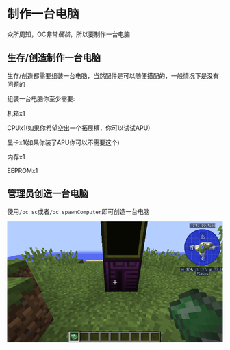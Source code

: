 # 制作一台电脑

众所周知，OC非常*硬核*，所以要制作一台电脑

##  生存/创造制作一台电脑

生存/创造都需要组装一台电脑，当然配件是可以随便搭配的，一般情况下是没有问题的

组装一台电脑你至少需要:

机箱x1

CPUx1(如果你希望空出一个拓展槽，你可以试试APU)

显卡x1(如果你装了APU你可以不需要这个)

内存x1

EEPROMx1

## 管理员创造一台电脑

使用`/oc_sc`或者`/oc_spawnComputer`即可创造一台电脑

![](/imgs/1-1.png)

